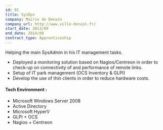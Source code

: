 ```yaml
---
id: 01
title: SysOps
company: Mairie de Denain
company_url: http://www.ville-denain.fr/
start_date: 2013/09
end_date: 2014/08
contract_type: Apprenticeship
---
```


Helping the main SysAdmin in his IT management tasks.

* Deployed a monitoring solution based on Nagios/Centreon in order to check-up on connectivity of and performance of remote links.
* Setup of IT park management (OCS Inventory & GLPI)
* Develop the use of thin clients in order to reduce hardware costs.


#### Tech Environment :

- Microsoft Windows Server 2008
- Active Directory
- Microsoft HyperV
- GLPI + OCS
- Nagios + Centreon
